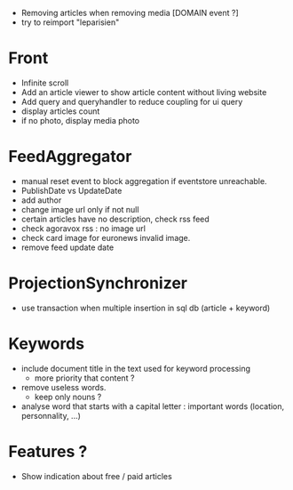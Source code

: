 * Removing articles when removing media [DOMAIN event ?]
* try to reimport "leparisien"

# Front
* Infinite scroll
* Add an article viewer to show article content without living website
* Add query and queryhandler to reduce coupling for ui query
* display articles count
* if no photo, display media photo

# FeedAggregator 
* manual reset event to block aggregation if eventstore unreachable.
* PublishDate vs UpdateDate
* add author
* change image url only if not null
* certain articles have no description, check rss feed
* check agoravox rss : no image url
* check card image for euronews invalid image.
* remove feed update date

# ProjectionSynchronizer
* use transaction when multiple insertion in sql db (article + keyword)

# Keywords
* include document title in the text used for keyword processing
  * more priority that content ?
* remove useless words.
  * keep only nouns ? 
* analyse word that starts with a capital letter : important words (location, personnality, ...)

# Features ?
* Show indication about free / paid articles